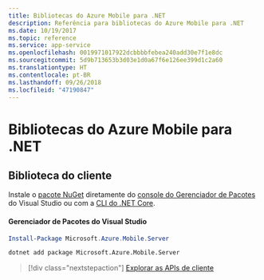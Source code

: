 ```yaml
---
title: Bibliotecas do Azure Mobile para .NET
description: Referência para bibliotecas do Azure Mobile para .NET
ms.date: 10/19/2017
ms.topic: reference
ms.service: app-service
ms.openlocfilehash: 0019971017922dcbbbbfebea240add30e7f1e8dc
ms.sourcegitcommit: 5d9b713653b3d03e1d0a67f6e126ee399d1c2a60
ms.translationtype: HT
ms.contentlocale: pt-BR
ms.lasthandoff: 09/26/2018
ms.locfileid: "47190847"
---
```

# <a name="azure-mobile-libraries-for-net"></a>Bibliotecas do Azure Mobile para .NET

## <a name="client-library"></a>Biblioteca do cliente

Instale o [pacote NuGet](https://www.nuget.org/packages/Microsoft.Azure.Mobile.Server) diretamente do [console do Gerenciador de Pacotes][PackageManager] do Visual Studio ou com a [CLI do .NET Core][DotNetCLI].

#### <a name="visual-studio-package-manager"></a>Gerenciador de Pacotes do Visual Studio

```powershell
Install-Package Microsoft.Azure.Mobile.Server
```

```bash
dotnet add package Microsoft.Azure.Mobile.Server
```

> [!div class="nextstepaction"]
> [Explorar as APIs de cliente](/dotnet/api/overview/azure/mobileapps/client)




[PackageManager]: https://docs.microsoft.com/nuget/tools/package-manager-console
[DotNetCLI]: https://docs.microsoft.com/dotnet/core/tools/dotnet-add-package
